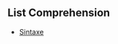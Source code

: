 List Comprehension
-----------------

* [Sintaxe](https://github.com/robsonoduarte/learn-python/blob/master/python-curso-completo/list_comprehension/comprehension_v1.py#L1-L3)
